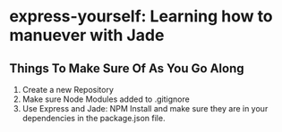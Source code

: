 # express-yourself: Learning how to manuever with Jade

 ## Things To Make Sure Of As You Go Along
1. Create a new Repository
2. Make sure Node Modules added to .gitignore
3. Use Express and Jade: NPM Install and make sure they are in your dependencies in the package.json file.
